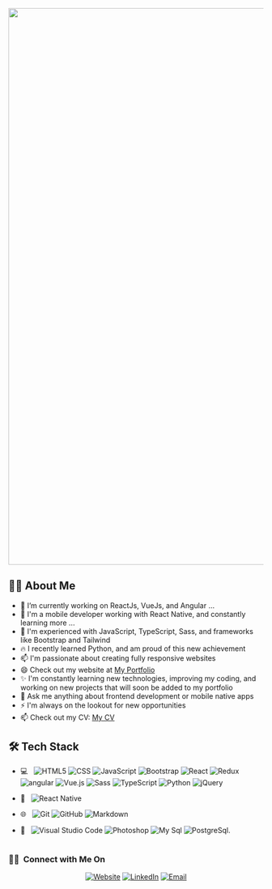  <p align="center">
  <a href="#"><img src="https://i.postimg.cc/hPdC9Y6P/Black-Flatlay-Photo-Motivational-Finance-Quote-Facebook-Cover-1.png" width="1100px" title="Header"></a>
</p>

## 👨‍💻 About Me
- 🔭 I’m currently working on ReactJs, VueJs, and Angular ...
- 📱 I'm a mobile developer working with React Native, and constantly learning more ...
- 🌱 I'm experienced with JavaScript, TypeScript, Sass, and frameworks like Bootstrap and Tailwind
- 🔥 I recently learned Python, and am proud of this new achievement
- 📫 I'm passionate about creating fully responsive websites
- 😄 Check out my website at [My Portfolio](https://ahmedporfolio.vercel.app/)
- ✨ I'm constantly learning new technologies, improving my coding, and working on new projects that will soon be added to my portfolio
- 💬 Ask me anything about frontend development or mobile native apps
- ⚡ I'm always on the lookout for new opportunities
- 📫 Check out my CV: [My CV](https://docs.google.com/document/d/1krMykigI_SnC5yOOCTSrRA6WZsZX9HXkyCYgRAr9Dao/edit)

## 🛠️ Tech Stack
- 💻 &nbsp;
  ![HTML5](https://img.shields.io/badge/-HTML5-333333?style=flat&logo=HTML5)
  ![CSS](https://img.shields.io/badge/-CSS-333333?style=flat&logo=CSS3&logoColor=1572B6)
  ![JavaScript](https://img.shields.io/badge/-JavaScript-333333?style=flat&logo=javascript)
  ![Bootstrap](https://img.shields.io/badge/-Bootstrap-333333?style=flat&logo=bootstrap&logoColor=563D7C)
  ![React](https://img.shields.io/badge/-React-333333?style=flat&logo=react)
  ![Redux](https://img.shields.io/badge/-redux-333333?style=flat&logo=redux)
    ![angular](https://img.shields.io/badge/-angular-333333?style=flat&logo=angular)
 ![Vue.js](https://img.shields.io/badge/-Vue.js-4FC08D?style=flat&logo=vue.js&logoColor=white&color=35495E)
  ![Sass](https://img.shields.io/badge/-sass-333333?style=flat&logo=sass)
  ![TypeScript](https://img.shields.io/badge/-typescript-333333?style=flat&logo=typescript)
  ![Python](https://img.shields.io/badge/-python-333333?style=flat&logo=python)
  ![jQuery](https://img.shields.io/badge/-jquery-333333?style=flat&logo=jquery)
  
  
- 📱 &nbsp;
  ![React Native](https://img.shields.io/badge/-reactnative-333333?style=flat&logo=reactnative)


- 🌐 &nbsp;
  ![Git](https://img.shields.io/badge/-Git-333333?style=flat&logo=git)
  ![GitHub](https://img.shields.io/badge/-GitHub-333333?style=flat&logo=github)
  ![Markdown](https://img.shields.io/badge/-Markdown-333333?style=flat&logo=markdown)
- 🔧 &nbsp;
  ![Visual Studio Code](https://img.shields.io/badge/-Visual%20Studio%20Code-333333?style=flat&logo=visual-studio-code&logoColor=007ACC)
  ![Photoshop](https://img.shields.io/badge/-Photoshop-333333?style=flat&logo=adobe-photoshop)
  ![My Sql](https://img.shields.io/badge/-mysql-333333?style=flat&logo=mysql)
  ![PostgreSql](https://img.shields.io/badge/-postgresql-333333?style=flat&logo=postgresql).


#

 <h3> 🤝🏻 &nbsp;Connect with Me On</h3>
<p align="center">
  <a href="https://ahmedporfolio.vercel.app/" target="_blank"><img alt="Website" src="https://img.shields.io/badge/Website-My Portfolio-blue?style=flat-square&logo=google-chrome"></a>
  <a href="https://www.linkedin.com/in/ahmed-barakat-dev/" target="_blank"><img alt="LinkedIn" src="https://img.shields.io/badge/LinkedIn-Ahmed Barakat-blue?style=flat-square&logo=linkedin"></a>
  <a href="mailto:ahmedbarakat2401@gmail.com" target="_blank"><img alt="Email" src="https://img.shields.io/badge/Email-ahmedbarakat2401@gmail.com-blue?style=flat-square&logo=gmail"></a>
</p>
